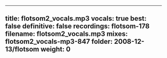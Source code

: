 
---
title: flotsom2_vocals.mp3
vocals: true
best: false
definitive: false
recordings: flotsom-178
filename: flotsom2_vocals.mp3
mixes: flotsom2_vocals-mp3-847
folder: 2008-12-13/flotsom
weight: 0
---
